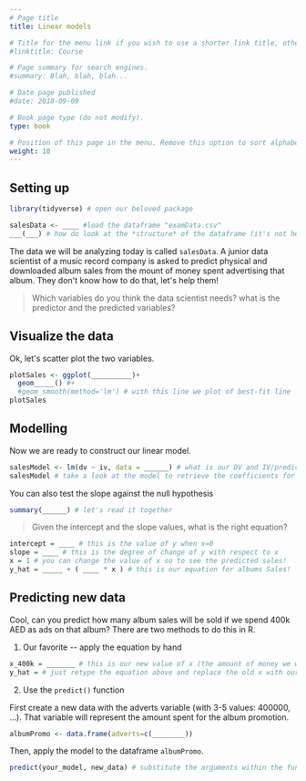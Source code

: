 ```yaml
---
# Page title
title: Linear models

# Title for the menu link if you wish to use a shorter link title, otherwise remove this option.
#linktitle: Course

# Page summary for search engines.
#summary: Blah, blah, blah...

# Date page published
#date: 2018-09-09

# Book page type (do not modify).
type: book

# Position of this page in the menu. Remove this option to sort alphabetically.
weight: 10
---
```


## Setting up

```r
library(tidyverse) # open our beloved package

salesData <- ____ #load the dataframe "examData.csv"
___(___) # how do look at the *structure* of the dataframe (it's not head()...)

```

The data we will be analyzing today is called `salesData`. A junior data scientist of a music record company is asked to predict physical and downloaded album sales from the mount of money spent advertising that album. They don't know how to do that, let's help them!

> Which variables do you think the data scientist needs? what is the predictor and the predicted variables?

## Visualize the data

Ok, let's scatter plot the two variables.

```r
plotSales <- ggplot(__________)+
  geom_____() #+
  #geom_smooth(method='lm') # with this line we plot of best-fit line
plotSales
```

## Modelling

Now we are ready to construct our linear model.

```r
salesModel <- lm(dv ~ iv, data = ______) # what is our DV and IV/predictor/factor?
salesModel # take a look at the model to retrieve the coefficients for the intercept and the slope
```

You can also test the slope against the null hypothesis 

```r
summary(______) # let's read it together
```

> Given the intercept and the slope values, what is the right equation? 

```r
intercept = ____ # this is the value of y when x=0
slope = ____ # this is the degree of change of y with respect to x 
x = 1 # you can change the value of x so to see the predicted sales!
y_hat = _____ + ( ____ * x ) # this is our equation for albums Sales!
```

## Predicting new data

Cool, can you predict how many album sales will be sold if we spend 400k AED as ads on that album? There are two methods to do this in R. 

1. Our favorite -- apply the equation by hand

```r
x_400k = _______ # this is our new value of x (the amount of money we would be willing to spend as ads to promote the album)
y_hat = # just retype the equation above and replace the old x with our new x
```

2. Use the `predict()` function

First create a new data with the adverts variable (with 3-5 values: 400000, ...). That variable will represent the amount spent for the album promotion.

```r
albumPromo <- data.frame(adverts=c(________))
```  

Then, apply the model to the dataframe `albumPromo`.

```r
predict(your_model, new_data) # substitute the arguments within the function with the right variables! Taaah-daaan! :)
```  




